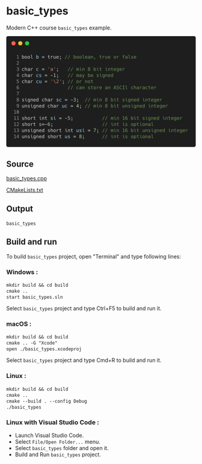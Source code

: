 # basic_types

Modern C++ course `basic_types` example.

![basic_types](../../../../docs/pictures/language_basics/basic_types.png)

## Source

[basic_types.cpp](basic_types.cpp)

[CMakeLists.txt](CMakeLists.txt)

## Output

```
basic_types
```

## Build and run

To build `basic_types` project, open "Terminal" and type following lines:

### Windows :

``` shell
mkdir build && cd build
cmake .. 
start basic_types.sln
```

Select `basic_types` project and type Ctrl+F5 to build and run it.

### macOS :

``` shell
mkdir build && cd build
cmake .. -G "Xcode"
open ./basic_types.xcodeproj
```

Select `basic_types` project and type Cmd+R to build and run it.

### Linux :

``` shell
mkdir build && cd build
cmake .. 
cmake --build . --config Debug
./basic_types
```

### Linux with Visual Studio Code :

* Launch Visual Studio Code.
* Select `File/Open Folder...` menu.
* Select `basic_types` folder and open it.
* Build and Run `basic_types` project.

